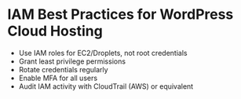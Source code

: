 # IAM Best Practices for WordPress Cloud Hosting

- Use IAM roles for EC2/Droplets, not root credentials
- Grant least privilege permissions
- Rotate credentials regularly
- Enable MFA for all users
- Audit IAM activity with CloudTrail (AWS) or equivalent
